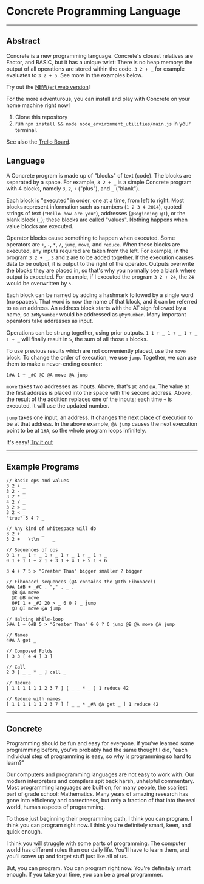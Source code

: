 # Concrete Programming Language

------------------------

## Abstract

Concrete is a new programming language. Concrete's closest relatives are Factor, and BASIC, but it has a unique twist: There is no heap memory: the output of all operations are stored within the code. `3 2 + _` for example evaluates to `3 2 + 5`. See more in the examples below.

Try out the [NEW(er) web version](http://goal-keeper-deborah-51172.bitballoon.com/)!

For the more adventurous, you can install and play with Concrete on your home machine right now! 

1. Clone this repository
2. run `npm install && node node_environment_utilities/main.js` in your terminal.

See also the [Trello Board](https://trello.com/b/LjKsfBw4/concrete).

## Language

A Concrete program is made up of "blocks" of text (code). The blocks are separated by a space. For example, `3 2 + _` is a simple Concrete program with 4 blocks, namely `3`, `2`, `+` ("plus"), and `_` ("blank").

Each block is "executed" in order, one at a time, from left to right. Most blocks represent information such as numbers (`1 2 3 4 2014`), quoted strings of text (`"Hello how are you"`), addresses (`@Beginning @I`), or the blank block (`_`); these blocks are called "values". Nothing happens when value blocks are executed.

Operator blocks cause something to happen when executed. Some operators are `+`, `-`, `*`, `/`, `jump`, `move`, and `reduce`. When these blocks are executed, any inputs required are taken from the left. For example, in the program `3 2 + _`, `3` and `2` are to be added together. If the execution causes data to be output, it is output to the right of the operator. Outputs overwrite the blocks they are placed in, so that's why you normally see a blank where output is expected. For example, if I executed the program `3 2 + 24`, the `24` would be overwritten by `5`.

Each block can be named by adding a hashmark followed by a single word (no spaces). That word is now the name of that block, and it can be referred to as an address. An address block starts with the AT sign followed by a name, so `3#MyNumber` would be addressed as `@MyNumber`. Many important operators take addresses as input.

Operations can be strung together, using prior outputs. `1 1 + _ 1 + _ 1 + _ 1 + _` will finally result in `5`, the sum of all those `1` blocks. 

To use previous results which are not conveniently placed, use the `move` block. To change the order of execution, we use `jump`. Together, we can use them to make a never-ending counter:

`1#A 1 + _#C @C @A move @A jump`

`move` takes two addresses as inputs. Above, that's `@C` and `@A`. The value at the first address is placed into the space with the second address. Above, the result of the addition replaces one of the inputs; each time `+` is executed, it will use the updated number.

`jump` takes one input, an address. It changes the next place of execution to be at that address. In the above example, `@A jump` causes the next execution point to be at `1#A`, so the whole program loops infinitely.

It's easy! [Try it out](http://goal-keeper-deborah-51172.bitballoon.com/)

------------------------

## Example Programs
    // Basic ops and values
    3 2 + _
    3 2 - _
    3 2 * _
    4 2 / _
    3 2 > _
    3 2 < _
    "true" 5 4 ? _

    // Any kind of whitespace will do
    3 2 +        _
    3 2 +   \t\n     _

    // Sequences of ops
    0 1 + _ 1 + _ 1 + _ 1 + _ 1 + _ 1 + _
    0 1 + 1 1 + 2 1 + 3 1 + 4 1 + 5 1 + 6

    3 4 + 7 5 > "Greater Than" bigger smaller ? bigger

    // Fibonacci sequences (@A contains the @Ith Fibonacci)
    0#A 1#B + _#C . "," . _ . 
      @B @A move 
      @C @B move 
      0#I 1 + _#J 20 > _ 6 0 ? _ jump 
      @J @I move @A jump

    // Halting While-loop
    5#A 1 + 6#B 5 > "Greater Than" 6 0 ? 6 jump @B @A move @A jump

    // Names
    4#A A get _

    // Composed Folds
    [ 3 3 [ 4 4 ] 3 ]

    // Call
    2 3 [ _ _ * _ ] call _

    // Reduce
    [ 1 1 1 1 1 1 2 3 7 ] [ _ _ * _ ] 1 reduce 42

    // Reduce with names
    [ 1 1 1 1 1 1 2 3 7 ] [ _ _ * _#A @A get _ ] 1 reduce 42

-------------------------

## Concrete

Programming should be fun and easy for everyone. If you've learned some programming before, you've probably had the same thought I did, "each individual step of programming is easy, so why is programming so hard to learn?"

Our computers and programming languages are not easy to work with. Our modern interpreters and compilers spit back harsh, unhelpful commentary. Most programming languages are built on, for many people, the scariest part of grade school: Mathematics. Many years of amazing research has gone into efficiency and correctness, but only a fraction of that into the real world, human aspects of programming.

To those just beginning their programming path, I think you can program. I think you can program right now. I think you're definitely smart, keen, and quick enough.

I think you will struggle with some parts of programming. The computer world has different rules than our daily life. You'll have to learn them, and you'll screw up and forget stuff just like all of us.

But, you can program. You can program right now. You're definitely smart enough. If you take your time, you can be a great programmer.

